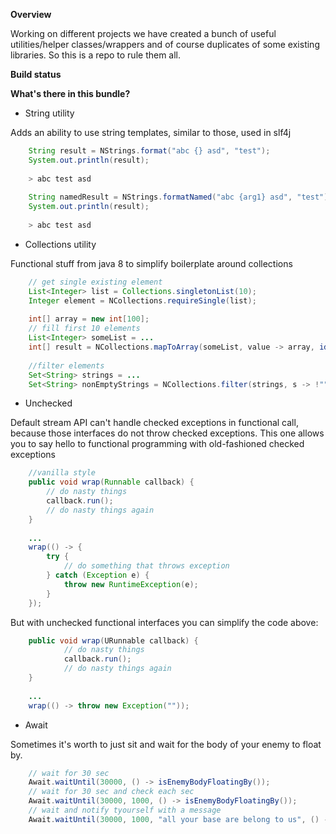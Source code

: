 **Overview**

Working on different projects we have created a bunch of useful 
utilities/helper classes/wrappers and of course duplicates of some 
existing libraries. So this is a repo to rule them all.

**Build status**

**What's there in this bundle?**

* String utility

Adds an ability to use string templates, similar to those, used in slf4j

```java
    String result = NStrings.format("abc {} asd", "test");
    System.out.println(result);
    
    > abc test asd
    
    String namedResult = NStrings.formatNamed("abc {arg1} asd", "test");
    System.out.println(result);
    
    > abc test asd
```

* Collections utility

Functional stuff from java 8 to simplify boilerplate around collections

```java
    // get single existing element
    List<Integer> list = Collections.singletonList(10);
    Integer element = NCollections.requireSingle(list);
    
    int[] array = new int[100];
    // fill first 10 elements
    List<Integer> someList = ...
    int[] result = NCollections.mapToArray(someList, value -> array, identity());
    
    //filter elements
    Set<String> strings = ...
    Set<String> nonEmptyStrings = NCollections.filter(strings, s -> !"".equals(s));
```

* Unchecked

Default stream API can't handle checked exceptions in functional call, 
because those interfaces do not throw checked exceptions. This one 
allows you to say hello to functional programming with old-fashioned 
checked exceptions

```java
    //vanilla style
    public void wrap(Runnable callback) {
        // do nasty things
        callback.run();
        // do nasty things again
    }
    
    ...
    wrap(() -> {
        try {
            // do something that throws exception
        } catch (Exception e) {
            throw new RuntimeException(e);
        }
    });
```

But with unchecked functional interfaces you can simplify the code above:
```java
    public void wrap(URunnable callback) {
            // do nasty things
            callback.run();
            // do nasty things again
    }
    
    ...
    wrap(() -> throw new Exception(""));        
```

* Await

Sometimes it's worth to just sit and wait for the body of your enemy to
float by.
```java
    // wait for 30 sec
    Await.waitUntil(30000, () -> isEnemyBodyFloatingBy());
    // wait for 30 sec and check each sec
    Await.waitUntil(30000, 1000, () -> isEnemyBodyFloatingBy());
    // wait and notify tyourself with a message
    Await.waitUntil(30000, 1000, "all your base are belong to us", () -> isEnemyBodyFloatingBy());
```